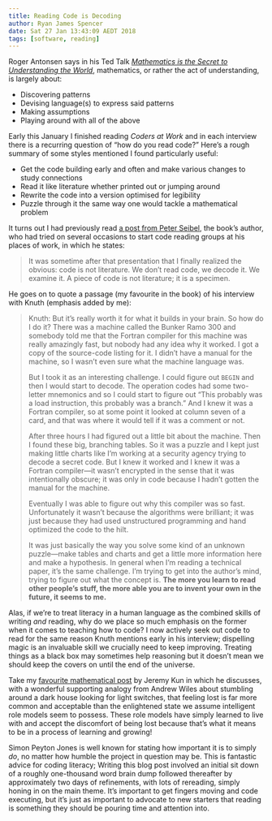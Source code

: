 ```yaml
---
title: Reading Code is Decoding
author: Ryan James Spencer
date: Sat 27 Jan 13:43:09 AEDT 2018
tags: [software, reading]
---
```


Roger Antonsen says in his Ted Talk [*Mathematics is
the Secret to Understanding the
World*](https://www.ted.com/talks/roger_antonsen_math_is_the_hidden_secret_to_understanding_the_world),
mathematics, or rather the act of understanding, is largely about:


- Discovering patterns
- Devising language(s) to express said patterns
- Making assumptions
- Playing around with all of the above

Early this January I finished reading *Coders at Work* and in each interview
there is a recurring question of “how do you read code?” Here’s a rough summary
of some styles mentioned I found particularly useful:


- Get the code building early and often and make various changes to study
  connections
- Read it like literature whether printed out or jumping around
- Rewrite the code into a version optimised for legibility
- Puzzle through it the same way one would tackle a mathematical problem

It turns out I had previously read [a post from Peter
Seibel](http://www.gigamonkeys.com/code-reading/), the book’s author, who had
tried on several occasions to start code reading groups at his places of work,
in which he states:


> It was sometime after that presentation that I finally realized the obvious:
> code is not literature. We don’t read code, we decode it. We examine it. A
> piece of code is not literature; it is a specimen.

He goes on to quote a passage (my favourite in the book) of his interview with
Knuth (emphasis added by me):


> Knuth: But it’s really worth it for what it builds in your brain. So how do I
> do it? There was a machine called the Bunker Ramo 300 and somebody told me
> that the Fortran compiler for this machine was really amazingly fast, but
> nobody had any idea why it worked. I got a copy of the source-code listing
> for it. I didn’t have a manual for the machine, so I wasn’t even sure what
> the machine language was.
>
> But I took it as an interesting challenge. I could figure out `BEGIN` and
> then I would start to decode. The operation codes had some two-letter
> mnemonics and so I could start to figure out “This probably was a load
> instruction, this probably was a branch.” And I knew it was a Fortran
> compiler, so at some point it looked at column seven of a card, and that was
> where it would tell if it was a comment or not.
>
> After three hours I had figured out a little bit about the machine. Then I
> found these big, branching tables. So it was a puzzle and I kept just making
> little charts like I’m working at a security agency trying to decode a secret
> code. But I knew it worked and I knew it was a Fortran compiler—it wasn’t
> encrypted in the sense that it was intentionally obscure; it was only in code
> because I hadn’t gotten the manual for the machine.
>
> Eventually I was able to figure out why this compiler was so fast.
> Unfortunately it wasn’t because the algorithms were brilliant; it was just
> because they had used unstructured programming and hand optimized the code to
> the hilt.
>
> It was just basically the way you solve some kind of an unknown puzzle—make
> tables and charts and get a little more information here and make a
> hypothesis. In general when I’m reading a technical paper, it’s the same
> challenge. I’m trying to get into the author’s mind, trying to figure out
> what the concept is. **The more you learn to read other people’s stuff, the
> more able you are to invent your own in the future, it seems to me.**

Alas, if we’re to treat literacy in a human language as the combined skills of
writing *and* reading, why do we place so much emphasis on the former when it
comes to teaching how to code? I now actively seek out code to read for the
same reason Knuth mentions early in his interview; dispelling magic is an
invaluable skill we crucially need to keep improving. Treating things as a
black box may sometimes help reasoning but it doesn’t mean we should keep the
covers on until the end of the universe.

Take my [favourite mathematical
post](https://j2kun.svbtle.com/mathematicians-are-chronically-lost-and-confused)
by Jeremy Kun in which he discusses, with a wonderful supporting analogy from
Andrew Wiles about stumbling around a dark house looking for light switches,
that feeling lost is far more common and acceptable than the enlightened state
we assume intelligent role models seem to possess. These role models have
simply learned to live with and accept the discomfort of being lost because
that’s what it means to be in a process of learning and growing!

Simon Peyton Jones is well known for stating how important it is to simply
*do*, no matter how humble the project in question may be. This is fantastic
advice for coding literacy; Writing this blog post involved an initial sit down
of a roughly one-thousand word brain dump followed thereafter by approximately
two days of refinements, with lots of rereading, simply honing in on the main
theme. It’s important to get fingers moving and code executing, but it’s just
as important to advocate to new starters that reading is something they should
be pouring time and attention into.


